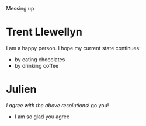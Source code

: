 Messing up

# Trent Llewellyn
I am a happy person. I hope my current state continues:

- by eating chocolates
- by drinking coffee


# Julien


_I agree with the above resolutions!_ go you!

- I am so glad you agree

